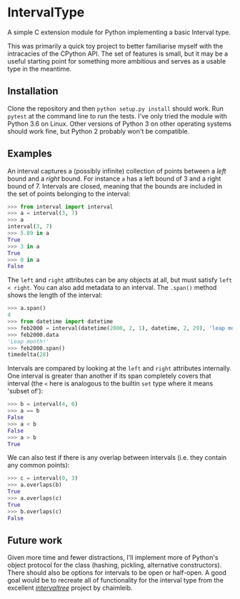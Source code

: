 # IntervalType

A simple C extension module for Python implementing a basic Interval type.

This was primarily a quick toy project to better familiarise myself with the intracacies of the CPython API. The set of features is small, but it may be a useful starting point for something more ambitious and serves as a usable type in the meantime.

## Installation

Clone the repository and then `python setup.py install` should work. Run `pytest` at the command line to run the tests. I've only tried the module with Python 3.6 on Linux. Other versions of Python 3 on other operating systems should work fine, but Python 2 probably won't be compatible.

## Examples

An interval captures a (possibly infinite) collection of points between a *left* bound and a *right* bound. For instance `a` has a left bound of 3 and a right bound of 7. Intervals are closed, meaning that the bounds are included in the set of points belonging to the interval:

``` python
>>> from interval import interval
>>> a = interval(3, 7)
>>> a
interval(3, 7)
>>> 5.89 in a
True
>>> 3 in a
True
>>> 0 in a
False
```

The `left` and `right` attributes can be any objects at all, but must satisfy `left < right`. You can also add metadata to an interval. The `.span()` method shows the length of the interval:

``` python
>>> a.span()
4
>>> from datetime import datetime
>>> feb2000 = interval(datetime(2000, 2, 1), datetime, 2, 29), 'leap month!')
>>> feb2000.data
'Leap month!'
>>> feb2000.span()
timedelta(28)
```

Intervals are compared by looking at the `left` and `right` attributes internally. One interval is greater than another if its span completely covers that interval (the `<` here is analogous to the builtin `set` type where it means 'subset of'):

``` python
>>> b = interval(4, 6)
>>> a == b
False
>>> a < b
False
>>> a > b
True
```

We can also test if there is any overlap between intervals (i.e. they contain any common points):

``` python
>>> c = interval(0, 3)
>>> a.overlaps(b)
True
>>> a.overlaps(c)
True
>>> b.overlaps(c)
False
```

## Future work

Given more time and fewer distractions, I'll implement more of Python's object protocol for the class (hashing, pickling, alternative constructors). There should also be options for intervals to be open or half-open. A good goal would be to recreate all of functionality for the interval type from the excellent [*intervaltree*](https://github.com/chaimleib/intervaltree) project by chaimleib.


